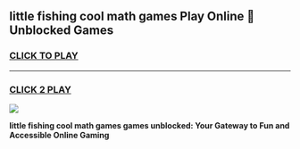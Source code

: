 
## little fishing cool math games Play Online 👋 Unblocked Games
<h3>
<a href="https://news.freeplayer.one?title=little_fishing_cool_math_games&ref=17CMG">CLICK TO PLAY</a></h3>
<hr>

<h3>
<a href="https://news.freeplayer.one?title=little_fishing_cool_math_games&ref=17CMG">CLICK 2 PLAY</a>
  
</h3>

<a href="https://news.freeplayer.one?title=little_fishing_cool_math_games&ref=17CMG/"><img src="https://clearcache.store/games.png"></a>


**little fishing cool math games games unblocked: Your Gateway to Fun and Accessible Online Gaming**
